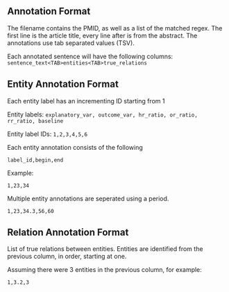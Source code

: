 ## Annotation Format
The filename contains the PMID, as well as a list of the matched regex. The first line is the article title, every line after is from the abstract. The annotations use tab separated values (TSV).

Each annotated sentence will have the following columns:
`sentence_text<TAB>entities<TAB>true_relations`

## Entity Annotation Format
Each entity label has an incrementing ID starting from 1

Entity labels: `explanatory_var, outcome_var, hr_ratio, or_ratio, rr_ratio, baseline`

Entity label IDs: `1,2,3,4,5,6`

Each entity annotation consists of the following
```
label_id,begin,end
```

Example:
```
1,23,34
```

Multiple entity annotations are seperated using a period.
```
1,23,34.3,56,60
```

## Relation Annotation Format
List of true relations between entities. Entities are identified from the previous column, in order, starting at one.

Assuming there were 3 entities in the previous column, for example:
```
1,3.2,3
```
